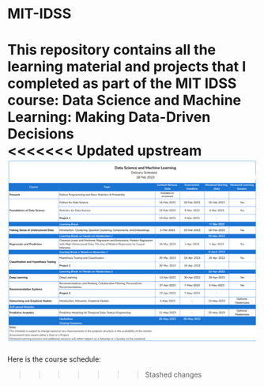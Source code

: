 # MIT-IDSS
This repository contains all the learning material and projects that I completed as part of the MIT IDSS course:
Data Science and Machine Learning: Making Data-Driven Decisions  
<<<<<<< Updated upstream
![Course Schedule: ](https://github.com/ilearnmachines/MIT-IDSS/blob/main/Screenshot%202023-03-12%20121656.png)
=======

Here is the course schedule:

>>>>>>> Stashed changes
